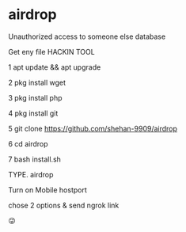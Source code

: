 # airdrop
Unauthorized access to someone else database


Get eny file HACKIN TOOL

1 apt update && apt upgrade

2 pkg install wget 

3 pkg install php 

4 pkg install git

5 git clone https://github.com/shehan-9909/airdrop

6 cd airdrop

7 bash install.sh

TYPE.    airdrop 

Turn on Mobile hostport

chose 2 options & send ngrok link

😜


